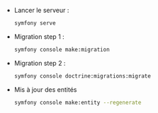 - Lancer le serveur :
  ```bash
  symfony serve 

- Migration step 1 :
  ```bash
  symfony console make:migration

- Migration step 2 :
  ```bash
  symfony console doctrine:migrations:migrate

- Mis à jour des entités
  ```bash
  symfony console make:entity --regenerate
